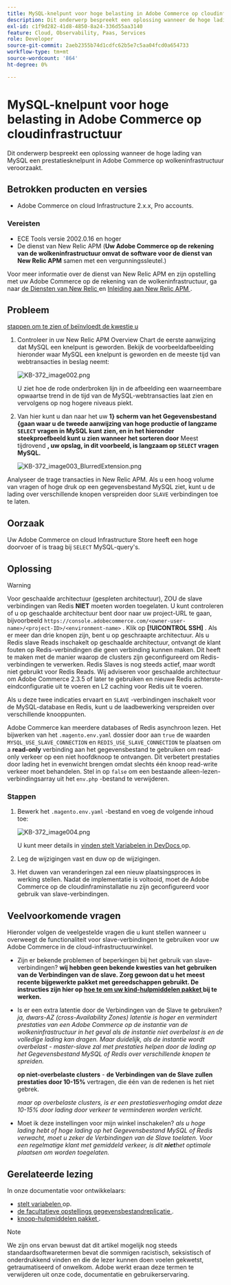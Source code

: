 ```yaml
---
title: MySQL-knelpunt voor hoge belasting in Adobe Commerce op cloudinfrastructuur
description: Dit onderwerp bespreekt een oplossing wanneer de hoge lading van MySQL een prestatiesknelpunt in Adobe Commerce op wolkeninfrastructuur veroorzaakt.
exl-id: c1f9d282-41d8-4850-8a24-336d55aa3140
feature: Cloud, Observability, Paas, Services
role: Developer
source-git-commit: 2aeb2355b74d1cdfc62b5e7c5aa04fcd0a654733
workflow-type: tm+mt
source-wordcount: '864'
ht-degree: 0%

---
```


# MySQL-knelpunt voor hoge belasting in Adobe Commerce op cloudinfrastructuur

Dit onderwerp bespreekt een oplossing wanneer de hoge lading van MySQL een prestatiesknelpunt in Adobe Commerce op wolkeninfrastructuur veroorzaakt.

## Betrokken producten en versies

* Adobe Commerce on cloud Infrastructure 2.x.x, Pro accounts.

### Vereisten

* ECE Tools versie 2002.0.16 en hoger
* De dienst van New Relic APM (**Uw Adobe Commerce op de rekening van de wolkeninfrastructuur omvat de software voor de dienst van New Relic APM** samen met een vergunningssleutel.)

Voor meer informatie over de dienst van New Relic APM en zijn opstelling met uw Adobe Commerce op de rekening van de wolkeninfrastructuur, ga naar [ de Diensten van New Relic ](https://experienceleague.adobe.com/nl/docs/commerce-cloud-service/user-guide/monitor/new-relic/new-relic-service) en [ Inleiding aan New Relic APM ](https://docs.newrelic.com/docs/apm/new-relic-apm/getting-started/introduction-apm/).

## Probleem

<u> stappen om te zien of beïnvloedt de kwestie u </u>

1. Controleer in uw New Relic APM Overview Chart de eerste aanwijzing dat MySQL een knelpunt is geworden. Bekijk de voorbeeldafbeelding hieronder waar MySQL een knelpunt is geworden en de meeste tijd van webtransacties in beslag neemt:

   ![ KB-372_image002.png ](assets/KB-372_image002.png)

   U ziet hoe de rode onderbroken lijn in de afbeelding een waarneembare opwaartse trend in de tijd van de MySQL-webtransacties laat zien en vervolgens op nog hogere niveaus piekt.
1. Van hier kunt u dan naar het uw **1&rbrace; scherm van het Gegevensbestand &lbrace;gaan waar u de tweede aanwijzing van hoge productie of langzame `SELECT` vragen in MySQL kunt zien, en in het hieronder steekproefbeeld kunt u zien wanneer het sorteren door** Meest tijdrovend **, uw opslag, in dit voorbeeld, is langzaam op `SELECT` vragen MySQL.**

   ![ KB-372_image003_BlurredExtension.png ](assets/KB-372_image003_BlurredExtension.png)

Analyseer de trage transacties in New Relic APM. Als u een hoog volume van vragen of hoge druk op een gegevensbestand MySQL ziet, kunt u de lading over verschillende knopen verspreiden door `SLAVE` verbindingen toe te laten.

## Oorzaak

Uw Adobe Commerce on cloud Infrastructure Store heeft een hoge doorvoer of is traag bij `SELECT` MySQL-query&#39;s.

## Oplossing

>[!WARNING]
>
>Voor geschaalde architectuur (gespleten architectuur), ZOU de slave verbindingen van Redis **NIET** moeten worden toegelaten. U kunt controleren of u op geschaalde architectuur bent door naar uw project-URL te gaan, bijvoorbeeld `https://console.adobecommerce.com/<owner-user-name>/<project-ID>/<environment-name>` . Klik op **[!UICONTROL SSH]** . Als er meer dan drie knopen zijn, bent u op geschraapte architectuur. Als u Redis slave Reads inschakelt op geschaalde architectuur, ontvangt de klant fouten op Redis-verbindingen die geen verbinding kunnen maken. Dit heeft te maken met de manier waarop de clusters zijn geconfigureerd om Redis-verbindingen te verwerken. Redis Slaves is nog steeds actief, maar wordt niet gebruikt voor Redis Reads. Wij adviseren voor geschaalde architectuur om Adobe Commerce 2.3.5 of later te gebruiken en nieuwe Redis achterste-eindconfiguratie uit te voeren en L2 caching voor Redis uit te voeren.

Als u deze twee indicaties ervaart en `SLAVE` -verbindingen inschakelt voor de MySQL-database en Redis, kunt u de laadbewerking verspreiden over verschillende knooppunten.

Adobe Commerce kan meerdere databases of Redis asynchroon lezen. Het bijwerken van het `.magento.env.yaml` dossier door aan `true` de waarden `MYSQL_USE_SLAVE_CONNECTION` en `REDIS_USE_SLAVE_CONNECTION` te plaatsen om a **read-only** verbinding aan het gegevensbestand te gebruiken om read-only verkeer op een niet hoofdknoop te ontvangen. Dit verbetert prestaties door lading het in evenwicht brengen omdat slechts één knoop read-write verkeer moet behandelen. Stel in op `false` om een bestaande alleen-lezen-verbindingsarray uit het `env.php` -bestand te verwijderen.

### Stappen

1. Bewerk het `.magento.env.yaml` -bestand en voeg de volgende inhoud toe:

   ![ KB-372_image004.png ](assets/KB-372_image004.png)

   U kunt meer details in [ vinden stelt Variabelen in DevDocs ](https://experienceleague.adobe.com/nl/docs/commerce-cloud-service/user-guide/configure/env/stage/variables-deploy#mysql_use_slave_connection) op.

1. Leg de wijzigingen vast en duw op de wijzigingen.
1. Het duwen van veranderingen zal een nieuw plaatsingsproces in werking stellen. Nadat de implementatie is voltooid, moet de Adobe Commerce op de cloudinframinstallatie nu zijn geconfigureerd voor gebruik van slave-verbindingen.

## Veelvoorkomende vragen

Hieronder volgen de veelgestelde vragen die u kunt stellen wanneer u overweegt de functionaliteit voor slave-verbindingen te gebruiken voor uw Adobe Commerce in de cloud-infrastructuurwinkel.

* Zijn er bekende problemen of beperkingen bij het gebruik van slave-verbindingen? **wij hebben geen bekende kwesties van het gebruiken van de Verbindingen van de slave. Zorg gewoon dat u het meest recente bijgewerkte pakket met gereedschappen gebruikt. De instructies zijn hier op [ hoe te om uw kind-hulpmiddelen pakket ](https://experienceleague.adobe.com/nl/docs/commerce-cloud-service/user-guide/dev-tools/ece-tools/update-package) bij te werken.**
* Is er een extra latentie door de Verbindingen van de Slave te gebruiken? *ja, dwars-AZ (cross-Availability Zones) latentie is hoger en vermindert prestaties van een Adobe Commerce op de instantie van de wolkeninfrastructuur in het geval als de instantie niet overbelast is en de volledige lading kan dragen. Maar duidelijk, als de instantie wordt overbelast - master-slave zal met prestaties helpen door de lading op het Gegevensbestand MySQL of Redis over verschillende knopen te spreiden.*

  **op niet-overbelaste clusters** - **de Verbindingen van de Slave zullen prestaties door 10-15%** vertragen, die één van de redenen is het niet gebrek.

  *maar op overbelaste clusters, is er een prestatiesverhoging omdat deze 10-15% door lading door verkeer te verminderen worden verlicht.*
* Moet ik deze instellingen voor mijn winkel inschakelen? *als u hoge lading hebt of hoge lading op het Gegevensbestand MySQL of Redis verwacht, moet u zeker de Verbindingen van de Slave toelaten. Voor een regelmatige klant met gemiddeld verkeer, is dit **niet**&#x200B;het optimale plaatsen om worden toegelaten.*

## Gerelateerde lezing

In onze documentatie voor ontwikkelaars:

* [ stelt variabelen ](https://experienceleague.adobe.com/nl/docs/commerce-cloud-service/user-guide/configure/env/stage/variables-deploy) op.
* [ de facultatieve opstellings gegevensbestandreplicatie ](https://experienceleague.adobe.com/nl/docs/commerce-operations/configuration-guide/storage/split-db/multi-master-replication).
* [ knoop-hulpmiddelen pakket ](https://experienceleague.adobe.com/nl/docs/commerce-cloud-service/user-guide/dev-tools/ece-tools/package-overview).

>[!NOTE]
>
>We zijn ons ervan bewust dat dit artikel mogelijk nog steeds standaardsoftwaretermen bevat die sommigen racistisch, seksistisch of onderdrukkend vinden en die de lezer kunnen doen voelen gekwetst, getraumatiseerd of onwelkom. Adobe werkt eraan deze termen te verwijderen uit onze code, documentatie en gebruikerservaring.
